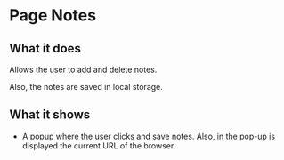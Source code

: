# Page Notes

## What it does

Allows the user to add and delete notes.

Also, the notes are saved in local storage.

## What it shows

* A popup where the user clicks and save notes. Also, in the pop-up is displayed the current URL of the browser.